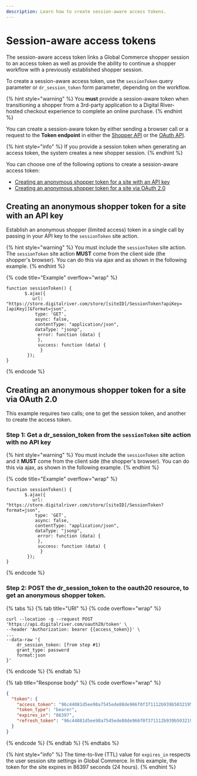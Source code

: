 ```yaml
---
description: Learn how to create session-aware access tokens.
---
```


# Session-aware access tokens

The session-aware access token links a Global Commerce shopper session to an access token as well as provide the ability to continue a shopper workflow with a previously established shopper session.

To create a session-aware access token, use the `sessionToken` query parameter or `dr_session_token` form parameter, depending on the workflow.

{% hint style="warning" %}
You **must** provide a session-aware token when transitioning a shopper from a 3rd-party application to a Digital River-hosted checkout experience to complete an online purchase.
{% endhint %}

You can create a session-aware token by either sending a browser call or a request to the **Token endpoint** in either the [Shopper API](https://www.digitalriver.com/docs/commerce-shopper-api/#tag/Shoppers) or the [OAuth API](https://www.digitalriver.com/docs/commerce-shopper-api/#tag/Token).

{% hint style="info" %}
If you provide a session token when generating an access token, the system creates a new shopper session.
{% endhint %}

You can choose one of the following options to create a session-aware access token:

* [Creating an anonymous shopper token for a site with an API key](session-aware-access-tokens.md#creating-an-anonymous-shopper-token-for-a-site-with-an-api-key)
* [Creating an anonymous shopper token for a site via OAuth 2.0](session-aware-access-tokens.md#creating-an-anonymous-shopper-token-for-a-site-via-oauth-2.0)

## Creating an anonymous shopper token for a site with an API key

Establish an anonymous shopper (limited access) token in a single call by passing in your API key to the `sessionToken` site action.

{% hint style="warning" %}
You must include the `sessionToken` site action. The `sessionToken` site action **MUST** come from the client side (the shopper's browser). You can do this via ajax and as shown in the following example.
{% endhint %}

{% code title="Example" overflow="wrap" %}
```
function sessionToken() {
       $.ajax({
          url: "https://store.digitalriver.com/store/[siteID]/SessionToken?apiKey=[apiKey]]&format=json",
           type: 'GET',
           async: false,
           contentType: "application/json",
           dataType: "jsonp",
            error: function (data) {
            },
            success: function (data) {
             }
        });
}
```
{% endcode %}

## Creating an anonymous shopper token for a site via OAuth 2.0

This example requires two calls; one to get the session token, and another to create the access token.

### **Step 1: Get a dr\_session\_token from the `sessionToken` site action with no API key**

{% hint style="warning" %}
You must include the `sessionToken` site action and it **MUST** come from the client side (the shopper's browser). You can do this via ajax, as shown in the following example.
{% endhint %}

{% code title="Example" overflow="wrap" %}
```
function sessionToken() {
       $.ajax({
          url: "https://store.digitalriver.com/store/[siteID]/SessionToken?format=json",
           type: 'GET',
           async: false,
           contentType: "application/json",
           dataType: "jsonp",
            error: function (data) {
            },
            success: function (data) {
             }
        });
}
```
{% endcode %}

### **Step 2: POST the dr\_session\_token to the oauth20 resource, to get an anonymous shopper token.**

{% tabs %}
{% tab title="URI" %}
{% code overflow="wrap" %}
```
curl --location -g --request POST 'https://api.digitalriver.com/oauth20/token' \
--header 'Authorization: bearer {{access_token}}' \
...
--data-raw '{
    dr_session_token: [from step #1)
    grant_type: password
    format:json
}'
```
{% endcode %}
{% endtab %}

{% tab title="Response body" %}
{% code overflow="wrap" %}
```json
{
  "token": {
    "access_token": "96c44081d5ee98a7545ede88de966f0f371112b939b503219575572b5054be5b52b...",
    "token_type": "bearer",
    "expires_in": "86397",
    "refresh_token": "96c44081d5ee98a7545ede88de966f0f371112b939b503219575572b5054be5b8f5..."
  }
}
```
{% endcode %}
{% endtab %}
{% endtabs %}

{% hint style="info" %}
The time-to-live (TTL) value for `expires_in` respects the user session site settings in Global Commerce. In this example, the token for the site expires in 86397 seconds (24 hours).
{% endhint %}
